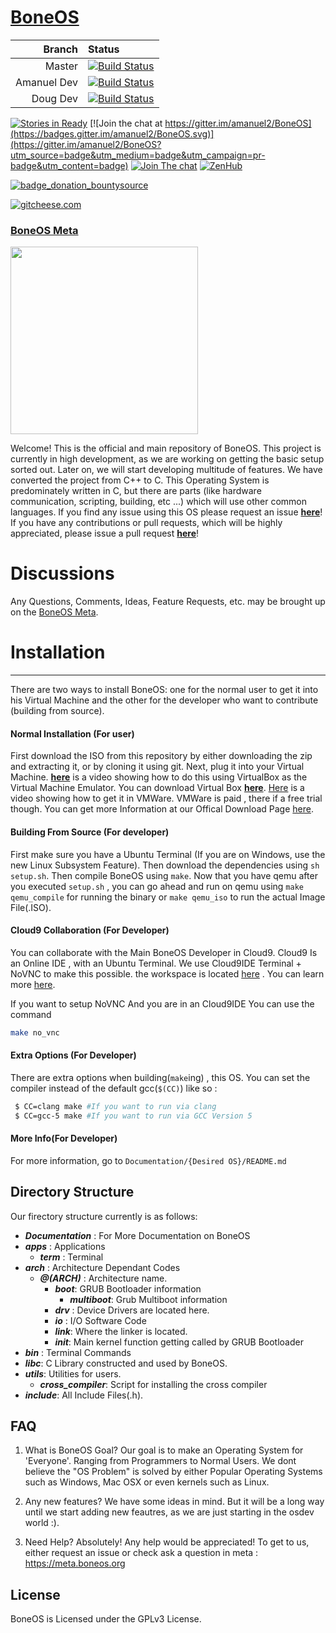 
# [BoneOS](https://BoneOS.org)

| Branch | Status                                                                                                                                               |
| ------:|:-----------------------------------------------------------------------------------------------------------------------------------------------------|
| Master | [![Build Status](https://api.travis-ci.org/Bone-Project/BoneOS.svg?branch=master)](https://travis-ci.org/Bone-Project/BoneOS)                        |
|  Amanuel Dev | [![Build Status](https://api.travis-ci.org/Bone-Project/BoneOS.svg?branch=amanuel_dev)](https://travis-ci.org/Bone-Project/BoneOS/branches) |
|  Doug Dev | [![Build Status](https://api.travis-ci.org/Bone-Project/BoneOS.svg?branch=doug_dev)](https://travis-ci.org/Bone-Project/BoneOS/branches) |

[![Stories in Ready](https://badge.waffle.io/Bone-Project/BoneOS.png?label=ready&title=Ready)](https://waffle.io/Bone-Project/BoneOS) 
[![Join the chat at https://gitter.im/amanuel2/BoneOS](https://badges.gitter.im/amanuel2/BoneOS.svg)](https://gitter.im/amanuel2/BoneOS?utm_source=badge&utm_medium=badge&utm_campaign=pr-badge&utm_content=badge)
[![Join The chat](https://slack.boneos.org/badge.svg)](https://BoneOS.slack.com)
[![ZenHub](https://raw.githubusercontent.com/ZenHubIO/support/master/zenhub-badge.png)](https://zenhub.com)

[![badge_donation_bountysource](https://api.bountysource.com/badge/team?team_id=184475)](https://www.bountysource.com/teams/boneos)


[![gitcheese.com](https://api.gitcheese.com/v1/projects/fa53637b-26a0-49e0-b836-ae4b5c63adc8/badges?type=1)](https://www.gitcheese.com/app/#/projects/fa53637b-26a0-49e0-b836-ae4b5c63adc8/pledges/create)




### [BoneOS Meta](https://meta.boneos.org/)

<img src="https://i.imgur.com/H6ixAr4.png" width="300" height="300" />

Welcome! This is the official and main repository of BoneOS. This project is currently in high development, as we are working on getting the basic setup sorted out. Later on, we will start developing multitude of features. We have converted the project from C++ to C. This Operating System is predominately written in C, but there are parts (like hardware communication, scripting, building, etc ...) which will use other common languages. If you find any issue using this OS please request an issue [**here**](https://meta.boneos.org/)! If you have any contributions or pull requests, which will be highly appreciated, please issue a pull request [**here**](https://github.com/Bone-Project/BoneOS/pulls)! 

# Discussions

Any Questions, Comments, Ideas, Feature Requests, etc. may be brought up on the [BoneOS Meta](https://meta.boneos.org/).

# Installation
---

There are two ways to install BoneOS: one for the normal user to get it into his Virtual Machine and the other for the developer who want to contribute (building from source). 

#### Normal Installation (For user)
  First download the ISO from this repository by either downloading the zip and extracting it, or by cloning it using git. Next, plug it into your Virtual Machine. [**here**](https://www.youtube.com/watch?v=rBjlaEAzUZo&feature=youtu.be) is a video showing how to do this using VirtualBox as the Virtual Machine Emulator. You can download Virtual Box [**here**](https://www.virtualbox.org/). [Here](https://www.youtube.com/watch?v=yDiwl6AxNrc&feature=youtu.be) is a video showing how to get it in VMWare. VMWare is paid , there if a free trial though. You can get more Information at our Offical Download Page [here](https://boneos.org/download.html). 
 
#### Building From Source (For developer)

 First make sure you have a Ubuntu Terminal (If you are on Windows, use the new Linux Subsystem Feature). Then download the dependencies using `sh setup.sh`. Then compile BoneOS using `make`. Now that you have qemu after you executed `setup.sh` , you can go ahead and run on qemu using `make qemu_compile` for running the binary or `make qemu_iso` to run the actual Image File(.ISO).
 
#### Cloud9 Collaboration (For Developer) 
 
 You can collaborate with the Main BoneOS Developer in Cloud9. Cloud9 Is an Online IDE , with an Ubuntu Terminal. We use Cloud9IDE Terminal + NoVNC to make this possible.
 the workspace is located [here](https://ide.c9.io/amanuel2/javaliu) . You can learn more [here](https://community.c9.io/t/cant-install-grub/11653/5?u=phpcoder231).
 
 If you want to setup NoVNC And you are in an Cloud9IDE You can use the command 
 ```sh
 make no_vnc
 ```
 
#### Extra Options (For Developer)

 There are extra options when building(`make`ing) , this OS. You can set the compiler instead of the default
 gcc(`$(CC)`) like so : 
 
 ```sh
  $ CC=clang make #If you want to run via clang
  $ CC=gcc-5 make #If you want to run via GCC Version 5
 ```

#### More Info(For Developer)
For more information, go to `Documentation/{Desired OS}/README.md`
 
Directory Structure
----
Our firectory structure currently is as follows:

- ***Documentation*** : For More Documentation on BoneOS
- ***apps*** : Applications
   - ***term*** : Terminal
- ***arch*** : Architecture Dependant Codes
   - ***@(ARCH)*** : Architecture name.
     - ***boot***: GRUB Bootloader information 
       - ***multiboot***: Grub Multiboot information
     - ***drv***  : Device Drivers are located here.
     - ***io*** : I/O Software Code 
     - ***link***: Where the linker is located.
     - ***init***: Main kernel function getting called by GRUB Bootloader
- ***bin*** : Terminal Commands 
- ***libc***: C Library constructed and used by BoneOS.
- ***utils***: Utilities for users.
   - ***cross_compiler***: Script for installing the cross compiler
- ***include***: All Include Files(.h).

FAQ
---

1) What is BoneOS Goal?
 Our goal is to make an Operating System for 'Everyone'. Ranging from Programmers
 to Normal Users. We dont believe the "OS Problem" is solved by either Popular
 Operating Systems such as Windows, Mac OSX or even kernels such as Linux.

2) Any new features?
 We have some ideas in mind. But it will be a long way until we start adding
 new feautres, as we are just starting in the osdev world :).

3) Need Help?
 Absolutely! Any help would be appreciated! To get to us, either request an
 issue or check ask a question in meta : https://meta.boneos.org

License
---

BoneOS is Licensed under the GPLv3 License.
